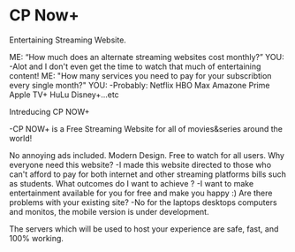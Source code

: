 # CP Now+
Entertaining Streaming Website.

ME: “How much does an alternate streaming websites cost monthly?”
YOU: -Alot and I don't even get the time to watch that much of entertaining content!
ME: "How many services you need to pay for your subscribtion every single month?"
YOU: -Probably: Netflix HBO Max Amazone Prime Apple TV+ HuLu Disney+...etc

Intreducing CP NOW+


-CP NOW+ is a Free Streaming Website for all of movies&series around the world!

No annoying ads included.
Modern Design.
Free to watch for all users.
Why everyone need this website?
-I made this website directed to those who can't afford to pay for both internet and other streaming platforms bills such as students.
What outcomes do I want to achieve ?
-I want to make entertainment available for you for free and make you happy :)
Are there problems with your existing site?
-No for the laptops desktops computers and monitos, the mobile version is under development.


The servers which will be used to host your experience are safe, fast, and 100% working.
